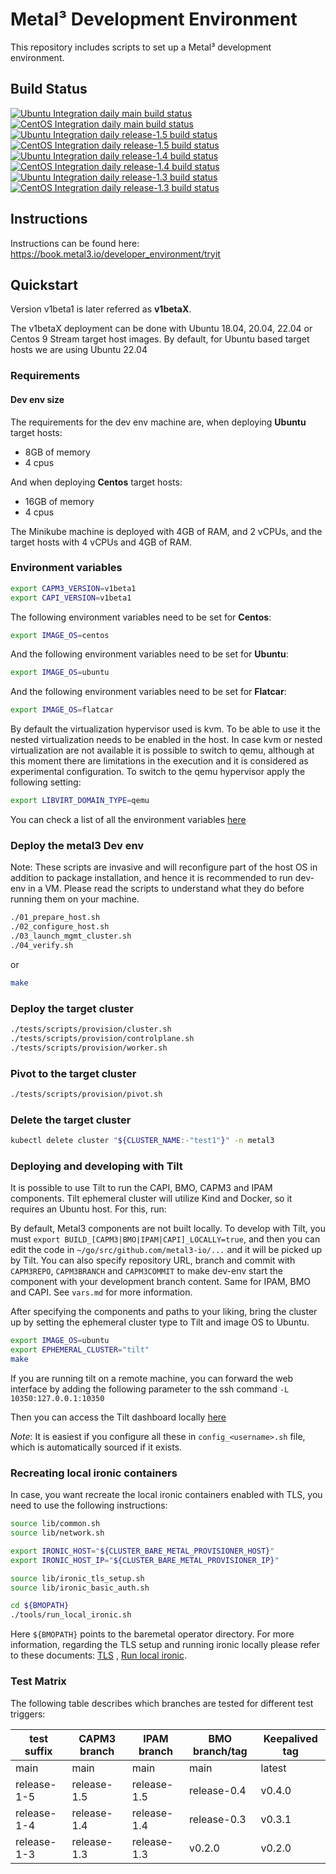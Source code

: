# Metal³ Development Environment

This repository includes scripts to set up a Metal³ development environment.

## Build Status

[![Ubuntu Integration daily main build status](https://jenkins.nordix.org/buildStatus/icon?job=metal3_daily_main_integration_test_ubuntu&subject=Ubuntu%20daily%20main)](https://jenkins.nordix.org/view/Metal3%20Periodic/job/metal3_daily_main_integration_test_ubuntu/)
[![CentOS Integration daily main build status](https://jenkins.nordix.org/buildStatus/icon?job=metal3_daily_main_integration_test_centos&subject=CentOS%20daily%20main)](https://jenkins.nordix.org/view/Metal3%20Periodic/job/metal3_daily_main_integration_test_centos/)
[![Ubuntu Integration daily release-1.5 build status](https://jenkins.nordix.org/buildStatus/icon?job=metal3_daily_release-1-5_integration_test_ubuntu&subject=Ubuntu%20daily%20release-1.5)](https://jenkins.nordix.org/view/Metal3%20Periodic/job/metal3_daily_release-1-5_integration_test_ubuntu/)
[![CentOS Integration daily release-1.5 build status](https://jenkins.nordix.org/buildStatus/icon?job=metal3_daily_release-1-5_integration_test_centos&subject=CentOS%20daily%20release-1.5)](https://jenkins.nordix.org/view/Metal3%20Periodic/job/metal3_daily_release-1-5_integration_test_centos/)
[![Ubuntu Integration daily release-1.4 build status](https://jenkins.nordix.org/buildStatus/icon?job=metal3_daily_release-1-4_integration_test_ubuntu&subject=Ubuntu%20daily%20release-1.4)](https://jenkins.nordix.org/view/Metal3%20Periodic/job/metal3_daily_release-1-4_integration_test_ubuntu/)
[![CentOS Integration daily release-1.4 build status](https://jenkins.nordix.org/buildStatus/icon?job=metal3_daily_release-1-4_integration_test_centos&subject=CentOS%20daily%20release-1.4)](https://jenkins.nordix.org/view/Metal3%20Periodic/job/metal3_daily_release-1-4_integration_test_centos/)
[![Ubuntu Integration daily release-1.3 build status](https://jenkins.nordix.org/buildStatus/icon?job=metal3_daily_release-1-3_integration_test_ubuntu&subject=Ubuntu%20daily%20release-1.3)](https://jenkins.nordix.org/view/Metal3%20Periodic/job/metal3_daily_release-1-3_integration_test_ubuntu/)
[![CentOS Integration daily release-1.3 build status](https://jenkins.nordix.org/buildStatus/icon?job=metal3_daily_release-1-3_integration_test_centos&subject=CentOS%20daily%20release-1.3)](https://jenkins.nordix.org/view/Metal3%20Periodic/job/metal3_daily_release-1-3_integration_test_centos/)

## Instructions

Instructions can be found here: <https://book.metal3.io/developer_environment/tryit>

## Quickstart

Version v1beta1 is later referred as **v1betaX**.

The v1betaX deployment can be done with Ubuntu 18.04, 20.04, 22.04 or
Centos 9 Stream target host images. By default, for Ubuntu based target hosts
we are using Ubuntu 22.04

### Requirements

#### Dev env size

The requirements for the dev env machine are, when deploying **Ubuntu** target
hosts:

* 8GB of memory
* 4 cpus

And when deploying **Centos** target hosts:

* 16GB of memory
* 4 cpus

The Minikube machine is deployed with 4GB of RAM, and 2 vCPUs, and the target
hosts with 4 vCPUs and 4GB of RAM.

### Environment variables

```sh
export CAPM3_VERSION=v1beta1
export CAPI_VERSION=v1beta1
```

The following environment variables need to be set for **Centos**:

```sh
export IMAGE_OS=centos
```

And the following environment variables need to be set for **Ubuntu**:

```sh
export IMAGE_OS=ubuntu
```

And the following environment variables need to be set for **Flatcar**:

```sh
export IMAGE_OS=flatcar
```

By default the virtualization hypervisor used is kvm. To be able to use it
the nested virtualization needs to be enabled in the host. In case kvm or
nested virtualization are not available it is possible to switch to qemu,
although at this moment there are limitations in the execution and it is
considered as experimental configuration.
To switch to the qemu hypervisor apply the following setting:

```sh
export LIBVIRT_DOMAIN_TYPE=qemu
```

You can check a list of all the environment variables [here](vars.md)

### Deploy the metal3 Dev env

Note: These scripts are invasive and will reconfigure part of the host OS
in addition to package installation, and hence it is recommended to run dev-env
in a VM. Please read the scripts to understand what they do before running them
on your machine.

```sh
./01_prepare_host.sh
./02_configure_host.sh
./03_launch_mgmt_cluster.sh
./04_verify.sh
```

or

```sh
make
```

### Deploy the target cluster

```sh
./tests/scripts/provision/cluster.sh
./tests/scripts/provision/controlplane.sh
./tests/scripts/provision/worker.sh
```

### Pivot to the target cluster

```sh
./tests/scripts/provision/pivot.sh
```

### Delete the target cluster

```sh
kubectl delete cluster "${CLUSTER_NAME:-"test1"}" -n metal3
```

### Deploying and developing with Tilt

It is possible to use Tilt to run the CAPI, BMO, CAPM3 and IPAM components. Tilt
ephemeral cluster will utilize Kind and Docker, so it requires an Ubuntu host.
For this, run:

By default, Metal3 components are not built locally. To develop with Tilt, you
must `export BUILD_[CAPM3|BMO|IPAM|CAPI]_LOCALLY=true`, and then you can edit
the code in `~/go/src/github.com/metal3-io/...` and it will be picked up by
Tilt. You can also specify repository URL, branch and commit with `CAPM3REPO`,
`CAPM3BRANCH` and `CAPM3COMMIT` to make dev-env start the component with your
development branch content. Same for IPAM, BMO and CAPI.
See `vars.md` for more information.

After specifying the components and paths to your liking, bring the cluster up
by setting the ephemeral cluster type to Tilt and image OS to Ubuntu.

```sh
export IMAGE_OS=ubuntu
export EPHEMERAL_CLUSTER="tilt"
make
```

If you are running tilt on a remote machine, you can forward the web interface
by adding the following parameter to the ssh command `-L 10350:127.0.0.1:10350`

Then you can access the Tilt dashboard locally [here](http://127.0.0.1:10350)

*Note*: It is easiest if you configure all these in `config_<username>.sh` file,
which is automatically sourced if it exists.

### Recreating local ironic containers

In case, you want recreate the local ironic containers enabled with TLS, you
need to use the following instructions:

```sh
source lib/common.sh
source lib/network.sh

export IRONIC_HOST="${CLUSTER_BARE_METAL_PROVISIONER_HOST}"
export IRONIC_HOST_IP="${CLUSTER_BARE_METAL_PROVISIONER_IP}"

source lib/ironic_tls_setup.sh
source lib/ironic_basic_auth.sh

cd ${BMOPATH}
./tools/run_local_ironic.sh
```

Here `${BMOPATH}` points to the baremetal operator directory. For more
information, regarding the TLS setup and running ironic locally please refer to
these documents:
[TLS](https://github.com/metal3-io/cluster-api-provider-metal3/blob/main/docs/getting-started.md)
, [Run local ironic](https://github.com/metal3-io/baremetal-operator/blob/main/docs/dev-setup.md).

### Test Matrix

The following table describes which branches are tested for different test triggers:

<!-- markdownlint-disable -->
| test suffix | CAPM3 branch | IPAM branch  | BMO branch/tag  | Keepalived tag |
| ----------- | ------------ | -----------  | --------------- | -------------- |
| main        | main         | main         | main            | latest         |
| release-1-5 | release-1.5  | release-1.5  | release-0.4     | v0.4.0         |
| release-1-4 | release-1.4  | release-1.4  | release-0.3     | v0.3.1         |
| release-1-3 | release-1.3  | release-1.3  | v0.2.0          | v0.2.0         |
